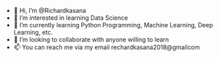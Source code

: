 - 👋 Hi, I’m @Richardkasana
- 👀 I’m interested in learning Data Science
- 🌱 I’m currently learning Python Programming, Machine Learning, Deep Learning, etc.
- 💞️ I’m looking to collaborate with anyone willing to learn
- 📫 You can reach me via my email rechardkasana2018@gmailcom

<!---
Rechardkasana/Rechardkasana is a ✨ special ✨ repository because its `README.md` (this file) appears on your GitHub profile.
You can click the Preview link to take a look at your changes.
--->
